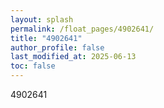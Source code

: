 ```yaml
---
layout: splash
permalink: /float_pages/4902641/
title: "4902641"
author_profile: false
last_modified_at: 2025-06-13
toc: false
---
```

 
4902641
